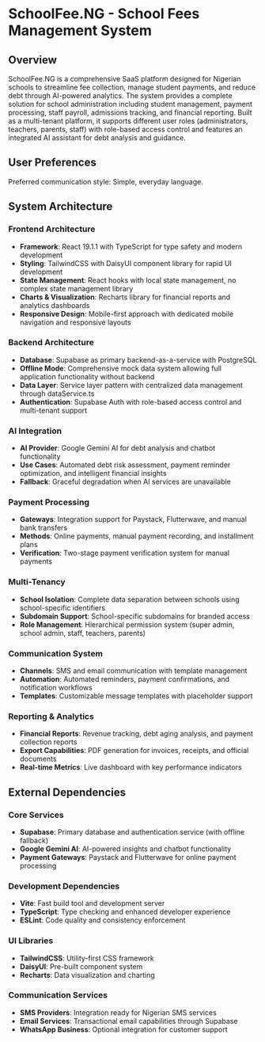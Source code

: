 # SchoolFee.NG - School Fees Management System

## Overview

SchoolFee.NG is a comprehensive SaaS platform designed for Nigerian schools to streamline fee collection, manage student payments, and reduce debt through AI-powered analytics. The system provides a complete solution for school administration including student management, payment processing, staff payroll, admissions tracking, and financial reporting. Built as a multi-tenant platform, it supports different user roles (administrators, teachers, parents, staff) with role-based access control and features an integrated AI assistant for debt analysis and guidance.

## User Preferences

Preferred communication style: Simple, everyday language.

## System Architecture

### Frontend Architecture
- **Framework**: React 19.1.1 with TypeScript for type safety and modern development
- **Styling**: TailwindCSS with DaisyUI component library for rapid UI development
- **State Management**: React hooks with local state management, no complex state management library
- **Charts & Visualization**: Recharts library for financial reports and analytics dashboards
- **Responsive Design**: Mobile-first approach with dedicated mobile navigation and responsive layouts

### Backend Architecture
- **Database**: Supabase as primary backend-as-a-service with PostgreSQL
- **Offline Mode**: Comprehensive mock data system allowing full application functionality without backend
- **Data Layer**: Service layer pattern with centralized data management through dataService.ts
- **Authentication**: Supabase Auth with role-based access control and multi-tenant support

### AI Integration
- **AI Provider**: Google Gemini AI for debt analysis and chatbot functionality
- **Use Cases**: Automated debt risk assessment, payment reminder optimization, and intelligent financial insights
- **Fallback**: Graceful degradation when AI services are unavailable

### Payment Processing
- **Gateways**: Integration support for Paystack, Flutterwave, and manual bank transfers
- **Methods**: Online payments, manual payment recording, and installment plans
- **Verification**: Two-stage payment verification system for manual payments

### Multi-Tenancy
- **School Isolation**: Complete data separation between schools using school-specific identifiers
- **Subdomain Support**: School-specific subdomains for branded access
- **Role Management**: Hierarchical permission system (super admin, school admin, staff, teachers, parents)

### Communication System
- **Channels**: SMS and email communication with template management
- **Automation**: Automated reminders, payment confirmations, and notification workflows
- **Templates**: Customizable message templates with placeholder support

### Reporting & Analytics
- **Financial Reports**: Revenue tracking, debt aging analysis, and payment collection reports
- **Export Capabilities**: PDF generation for invoices, receipts, and official documents
- **Real-time Metrics**: Live dashboard with key performance indicators

## External Dependencies

### Core Services
- **Supabase**: Primary database and authentication service (with offline fallback)
- **Google Gemini AI**: AI-powered insights and chatbot functionality
- **Payment Gateways**: Paystack and Flutterwave for online payment processing

### Development Dependencies
- **Vite**: Fast build tool and development server
- **TypeScript**: Type checking and enhanced developer experience
- **ESLint**: Code quality and consistency enforcement

### UI Libraries
- **TailwindCSS**: Utility-first CSS framework
- **DaisyUI**: Pre-built component system
- **Recharts**: Data visualization and charting

### Communication Services
- **SMS Providers**: Integration ready for Nigerian SMS services
- **Email Services**: Transactional email capabilities through Supabase
- **WhatsApp Business**: Optional integration for customer support